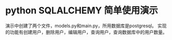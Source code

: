 # python SQLALCHEMY 简单使用演示
演示中创建了两个文件，models.py和main.py，所用数据库是postgresql。
实现的功能有创建用户，删除用户，编辑用户，查询用户，查询数据库中的用户数量。

